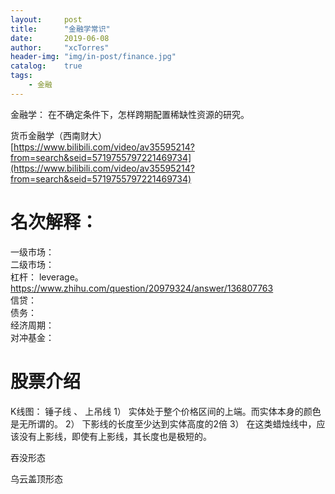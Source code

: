 ```yaml
---
layout:     post
title:      "金融学常识"
date:       2019-06-08
author:     "xcTorres"
header-img: "img/in-post/finance.jpg"
catalog:    true
tags:
    - 金融
---
```


金融学： 在不确定条件下，怎样跨期配置稀缺性资源的研究。

货币金融学（西南财大）  
[https://www.bilibili.com/video/av35595214?from=search&seid=5719755797221469734](https://www.bilibili.com/video/av35595214?from=search&seid=5719755797221469734)
# 名次解释：

一级市场：   
二级市场：  
杠杆： leverage。https://www.zhihu.com/question/20979324/answer/136807763   
信贷：  
债务：  
经济周期：  
对冲基金：


# 股票介绍

K线图：
锤子线 、 上吊线
1） 实体处于整个价格区间的上端。而实体本身的颜色是无所谓的。
2） 下影线的长度至少达到实体高度的2倍
3） 在这类蜡烛线中，应该没有上影线，即使有上影线，其长度也是极短的。

吞没形态

乌云盖顶形态
